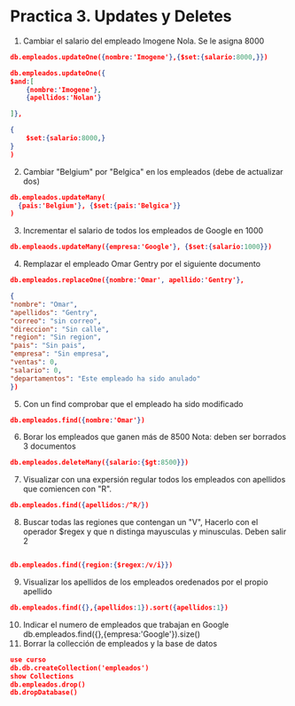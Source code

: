 # Practica 3. Updates y Deletes

1. Cambiar el salario del empleado Imogene Nola. Se le asigna 8000
```json
db.empleados.updateOne({nombre:'Imogene'},{$set:{salario:8000,}})

db.empleados.updateOne({
$and:[
    {nombre:'Imogene'}, 
    {apellidos:'Nolan'}

]}, 

{
    $set:{salario:8000,}
}
)

```
2. Cambiar "Belgium" por "Belgica" en los empleados (debe de actualizar dos)
```json
db.empleados.updateMany(
  {pais:'Belgium'}, {$set:{pais:'Belgica'}}
)
```
3. Incrementar el salario de todos los empleados de Google en 1000
```json
db.empleaods.updateMany({empresa:'Google'}, {$set:{salario:1000}})
```
4. Remplazar el empleado Omar Gentry por el siguiente documento

```json
db.empleados.replaceOne({nombre:'Omar', apellido:'Gentry'},

{
"nombre": "Omar",
"apellidos": "Gentry",
"correo": "sin correo",
"direccion": "Sin calle",
"region": "Sin region",
"pais": "Sin pais",
"empresa": "Sin empresa",
"ventas": 0,
"salario": 0,
"departamentos": "Este empleado ha sido anulado"
})
```

5. Con un  find comprobar que el empleado ha sido modificado
 ```json
 db.empleados.find({nombre:'Omar'})
  ```
6. Borar los empleados que ganen más de 8500
Nota: deben ser borrados 3 documentos
 ```json
db.empleados.deleteMany({salario:{$gt:8500}})
 ```
7. Visualizar con una expersión regular todos los empleados con apellidos que comiencen con 
"R".
 ```json
db.empleados.find({apellidos:/^R/})
 ```
8. Buscar todas las regiones que contengan un "V", Hacerlo con el operador $regex y que n distinga mayusculas y minusculas. Deben salir 2
 ```json

db.empleados.find({region:{$regex:/v/i}})

 ```
9. Visualizar los apellidos de los empleados oredenados por el propio apellido
 ```json
db.empleados.find({},{apellidos:1}).sort({apellidos:1})
 ```

10. Indicar el numero de empleados que trabajan en Google
db.empleados.find({},{empresa:'Google'}).size()
11. Borrar la collección de empleados y la base de datos
 ```json
use curso
db.db.createCollection('empleados')
show Collections
 db.empleados.drop()
 db.dropDatabase()
 ```
